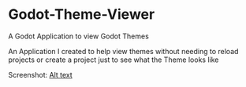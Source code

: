 # Godot-Theme-Viewer
A Godot Application to view Godot Themes

An Application I created to help view themes without needing to reload 
projects or create a project just to see what the Theme looks like

Screenshot:
[Alt text](https://i.imgur.com/n0r3VFH.jpg "Screenshot 1")
